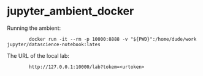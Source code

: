 # jupyter_ambient_docker

Running the ambient:

            docker run -it --rm -p 10000:8888 -v "${PWD}":/home/dude/work jupyter/datascience-notebook:lates

The URL of the local lab:

            http://127.0.0.1:10000/lab?tokem=<urtoken>
